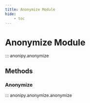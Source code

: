 ```yaml
---
title: Anonymize Module
hide:
    - toc
---
```


# Anonymize Module

::: anonipy.anonymize

## Methods

### Anonymize

::: anonipy.anonymize.anonymize
